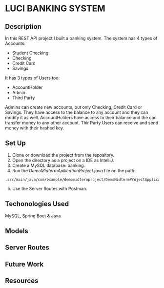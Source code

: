 # LUCI BANKING SYSTEM 

## Description
In this REST API project I built a banking system. The system has 4 types of Accounts:
- Student Checking
- Checking
- Credit Card
- Savings

It has 3 types of Users too:
- AccountHolder
- Admin
- Third Party

Admins can create new accounts, but only Checking, Credit Card or Savings. They have access to the balance to any account and they can modify it as well.
AccountHolders have access to their balance and the can transfer money to any other account.
Thir Party Users can receive and send money with their hashed key.

## Set Up
1. Clone or download the project from the repository.
2. Open the directory as a project on a IDE as IntelliJ.
3. Create a MySQL database: banking.
4. Run the *DemoMidtermApllicationProject.java* file on the path:

```
.src/main/java/com/example/demomidtermproject/DemoMidtermProjectApplication.java
```
5. Use the Server Routes with Postman.

## Techonologies Used
MySQL, Spring Boot & Java

## Models

## Server Routes
  

## Future Work

## Resources

